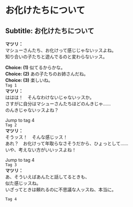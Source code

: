 # お化けたちについて

  
## Subtitle: お化けたちについて
  
**マツリ：**  
マシューさんたち、お化けって感じじゃないッスよね。  
知り合いの子たちと遊んでるのと変わらないッス。  
  
**Choice: (1)**  似てるからかな。  
**Choice: (2)**  あの子たちのお姉さんだね。  
**Choice: (3)**  楽しいね。  
`Tag 1`  
**マツリ：**  
ははは！　そんなわけないじゃないッスか。  
さすがに自分はマシューさんたちほどのんきじゃ……  
のんきじゃないッスよね？  
  
Jump to tag 4  
`Tag 2`  
**マツリ：**  
そうッス！　そんな感じッス！  
あれ？　お化けって年取らなさそうだから、ひょっとして……  
いや、考えない方がいいッスよね！  
  
Jump to tag 4  
`Tag 3`  
**マツリ：**  
あ、そういえばあんたと話してるときも、  
似た感じッスね。  
いざってときは頼れるのに不思議な人ッスね、本当に。  
  
`Tag 4`  
